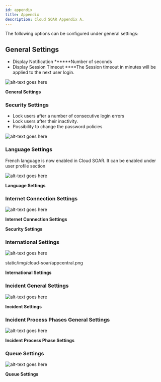 ```yaml
---
id: appendix
title: Appendix
description: Cloud SOAR Appendix A.
---
```


<head>
  <meta name="robots" content="noindex" />
</head>

The following options can be configured under general settings:

## General Settings

- Display Notification **\**\**Number of seconds
- Display Session Timeout \**\**The Session timeout in minutes will be
    applied to the next user login.

![alt-text goes here](/img/cloud-soar/image184.png)

**General Settings**

### Security Settings

- Lock users after a number of consecutive login errors
- Lock users after their inactivity.
- Possibility to change the password policies

![alt-text goes here](/img/cloud-soar/image185.png)

### Language Settings

French language is now enabled in Cloud SOAR. It can be enabled under user profile section

![alt-text goes here](/img/cloud-soar/image999.png)

**Language Settings**

### Internet Connection Settings

![alt-text goes here](/img/cloud-soar/image186.png)

**Internet Connection Settings**

**Security Settings**

### International Settings

![alt-text goes here](/img/cloud-soar/image187.png)

static/img/cloud-soar/appcentral.png

**International Settings**

### Incident General Settings

![alt-text goes here](/img/cloud-soar/image188.png)

**Incident Settings**

### Incident Process Phases General Settings

![alt-text goes here](/img/cloud-soar/image189.png)

**Incident Process Phase Settings**

### Queue Settings

![alt-text goes here](/img/cloud-soar/image199.png)

**Queue Settings**
